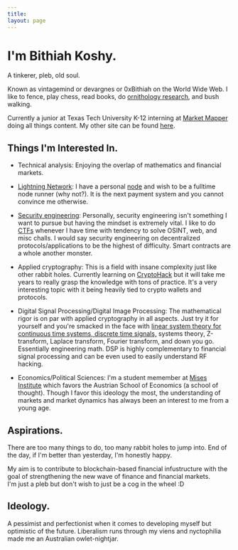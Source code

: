 ```yaml
---
title:
layout: page
---
```


<a rel="me" style="display:none;" href="https://mastodon.social/@tekknolagi">Mastodon</a>

<h1>I'm Bithiah Koshy.</h1>

A tinkerer, pleb, old soul. 

Known as vintagemind or devargnes or 0xBithiah on the World Wide Web. I like to fence, play chess, 
read books, do [ornithology research](https://ebird.org/profile/MzQ1MjU0Mg), and bush walking. 

Currently a junior at Texas Tech University K-12 interning at
[Market Mapper](https://www.marketmapper.io/) doing all things content. My other site can be found [here](https://vintagemind.github.io/).

## Things I'm Interested In.

* Technical analysis: Enjoying the overlap of mathematics and financial markets.
  
* [Lightning Network](https://en.wikipedia.org/wiki/Lightning_Network): I have a personal
  [node](https://github.com/raspiblitz/raspiblitz) and wish to be a fulltime node runner (why not?). It is the next
  payment system and you cannot convince me otherwise.
  
* [Security engineering](https://pentesterlab.com/profile/3c9762377542915b2cc2fbdf94): Personally, security engineering isn't something I want to pursue but having
  the mindset is extremely vital. I like to do [CTFs](https://ctftime.org/team/226953) whenever I have time with tendency to solve OSINT, web, and misc challs.
  I would say security engineering on decentralized protocols/applications to be the highest of difficulty. Smart contracts are a whole another monster.
  
* Applied cryptography: This is a field with insane complexity just like other rabbit holes. Currently learning on [CryptoHack](https://cryptohack.org/) but it will take me years to really grasp the knowledge with tons of practice. It's a very interesting topic with it being heavily tied to crypto wallets and protocols.

* Digital Signal Processing/Digital Image Processing: The mathematical rigor is on par with applied cryptography in all aspects. Just try it for yourself and you're smacked in the face with [linear system theory for continuous time systems, discrete time signals,](https://ece.uwaterloo.ca/~ssundara/courses/notes/linear_systems.pdf) systems theory, Z-transform, Laplace transform, Fourier transform, and down you go. Essentially engineering math. DSP is highly complementary to financial signal processing and can be even used to easily understand RF hacking.

* Economics/Political Sciences: I'm a student memember at [Mises Institute](https://mises.org/) which favors the Austrian School of Economics (a school of thought). Though I favor this ideology the most, the understanding of markets and market dynamics has always been an interest to me from a young age. 

## Aspirations.

There are too many things to do, too many rabbit holes to jump into. End of the day, if I'm better than yesterday, I'm honestly happy.

My aim is to contribute to blockchain-based financial infustructure with the goal of strengthening the new wave of finance and financial markets.  
I'm just a pleb but don't wish to just be a cog in the wheel :D

## Ideology.

A pessimist and perfectionist when it comes to developing myself but optimistic of the future. 
Liberalism runs through my viens and nyctophilia made me an Australian owlet-nightjar. 



